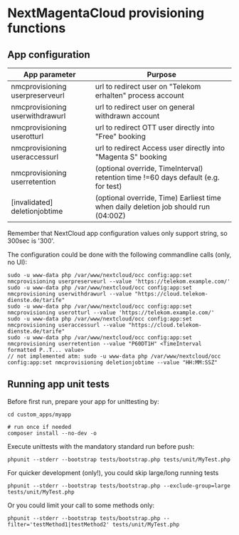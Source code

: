 # NextMagentaCloud provisioning functions

## App configuration

|App parameter                        | Purpose                                                                               |
|-------------------------------------|---------------------------------------------------------------------------------------|
|nmcprovisioning userpreserveurl      | url to redirect user on "Telekom erhalten" process account                            |
|nmcprovisioning userwithdrawurl      | url to redirect user on general withdrawn account                                     |
|nmcprovisioning userotturl           | url to redirect OTT user directly into "Free" booking                                 |
|nmcprovisioning useraccessurl        | url to redirect Access user directly into "Magenta S" booking                         |
|nmcprovisioning userretention        | (optional override, TimeInterval) retention time !=60 days default (e.g. for test)    |
|[invalidated]   deletionjobtime      | (optional override, Time) Earliest time when daily deletion job should run (04:00Z)   | 

Remember that NextCloud app configuration values only support string, so 300sec is '300'.

The configuration could be done with the following commandline calls (only, no UI):
```
sudo -u www-data php /var/www/nextcloud/occ config:app:set nmcprovisioning userpreserveurl --value 'https://telekom.example.com/'
sudo -u www-data php /var/www/nextcloud/occ config:app:set nmcprovisioning userwithdrawurl --value "https://cloud.telekom-dienste.de/tarife"
sudo -u www-data php /var/www/nextcloud/occ config:app:set nmcprovisioning userotturl --value 'https://telekom.example.com/'
sudo -u www-data php /var/www/nextcloud/occ config:app:set nmcprovisioning useraccessurl --value "https://cloud.telekom-dienste.de/tarife"
sudo -u www-data php /var/www/nextcloud/occ config:app:set nmcprovisioning userretention --value "P60DT1H" <TimeInterval formatted P..T... value>
// not implemented atm: sudo -u www-data php /var/www/nextcloud/occ config:app:set nmcprovisioning deletionjobtime --value "HH:MM:SSZ"
```

## Running app unit tests
Before first run, prepare your app for unittesting by:
```
cd custom_apps/myapp

# run once if needed
composer install --no-dev -o
```

Execute unittests with the mandatory standard run before push:
```
phpunit --stderr --bootstrap tests/bootstrap.php tests/unit/MyTest.php
```

For quicker development (only!), you could skip large/long running tests
```
phpunit --stderr --bootstrap tests/bootstrap.php --exclude-group=large tests/unit/MyTest.php
```

Or you could limit your call to some methods only:
```
phpunit --stderr --bootstrap tests/bootstrap.php --filter='testMethod1|testMethod2' tests/unit/MyTest.php
```
